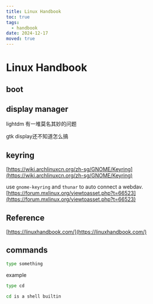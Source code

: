 ```yaml
---
title: Linux Handbook
toc: true
tags:
  - handbook
date: 2024-12-17
moved: true
---
```


# Linux Handbook

## boot

## display manager

lightdm 有一堆莫名其妙的问题

gtk display还不知道怎么搞

## keyring

[https://wiki.archlinuxcn.org/zh-sg/GNOME/Keyring](https://wiki.archlinuxcn.org/zh-sg/GNOME/Keyring)

use `gnome-keyring` and `thunar` to auto connect a webdav.
[https://forum.mxlinux.org/viewtoasset.php?t=66523](https://forum.mxlinux.org/viewtoasset.php?t=66523)

## Reference

[https://linuxhandbook.com/](https://linuxhandbook.com/)

## commands

```sh
type something
```

example

```sh
type cd

cd is a shell builtin
```
